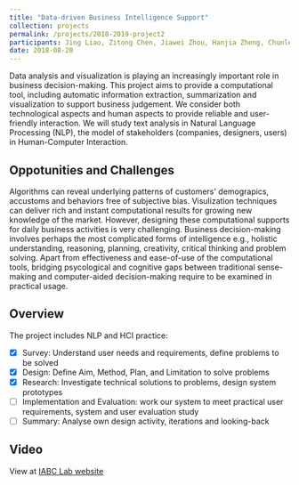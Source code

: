 ```yaml
---
title: "Data-driven Business Intelligence Support"
collection: projects
permalink: /projects/2018-2019-project2
participants: Jing Liao, Zitong Chen, Jiawei Zhou, Hanjia Zheng, Chunlei Chai*
date: 2018-08-20
---
```


Data analysis and visualization is playing an increasingly important role in business decision-making. This project aims to provide a computational tool, including automatic information extraction, summarization and visualization to support  business judgement. We consider both technological aspects and human aspects to provide reliable and user-friendly interaction. We will study text analysis in Natural Language Processing (NLP), the model of stakeholders (companies, designers, users) in Human-Computer Interaction.

## Oppotunities and Challenges
Algorithms can reveal underlying patterns of customers' demograpics, accustoms and behaviors free of subjective bias. Visulization techniques can deliver rich and instant computational results for growing new knowledge of the market. However, designing these computational supports for daily business activities is very challenging. Business decision-making involves perhaps the most complicated forms of intelligence e.g., holistic understanding, reasoning, planning, creativity, critical thinking and problem solving. Apart from effectiveness and ease-of-use of the computational tools, bridging psycological and cognitive gaps between traditional sense-making and computer-aided decision-making require to be examined in practical usage.

## Overview
The project includes NLP and HCI practice:
- [x] Survey: Understand user needs and requirements, define problems to be solved
- [x] Design: Define Aim, Method, Plan, and Limitation to solve problems
- [x] Research: Investigate technical solutions to problems, design system prototypes
- [ ] Implementation and Evaluation: work our system to meet practical user requirements, system and user evaluation study
- [ ] Summary: Analyse own design activity, iterations and looking-back

## Video
View at [IABC Lab website](https://jingliao132.github.io/IABC-lab/research/#intelligence-and-design)
